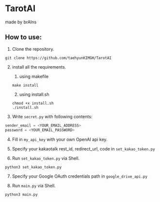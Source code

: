 # TarotAI

made by brAIns

## How to use:

1. Clone the repository.

```shell
git clone https://github.com/taehyunKIMGH/TarotAI
```

2. install all the requirements.

   1. using makefile

   ```shell
   make install
   ```

   2. using install.sh

   ```shell
   chmod +x install.sh
   ./install.sh
   ```
3. Write `secret.py` with following contents:
```python
sender_email = <YOUR_EMAIL_ADDRESS>
password = <YOUR_EMAIL_PASSWORD>
```

4. Fill in `my_api_key` with your own OpenAI api key.

5. Specify your kakaotalk rest_id, redirect_url, code in `set_kakao_token.py`

6. Run `set_kakao_token.py` via Shell.

```shell
python3 set_kakao_token.py
```

7. Specify your Google OAuth credentials path in `google_drive_api.py`

8. Run `main.py` via Shell.

```shell
python3 main.py
```
